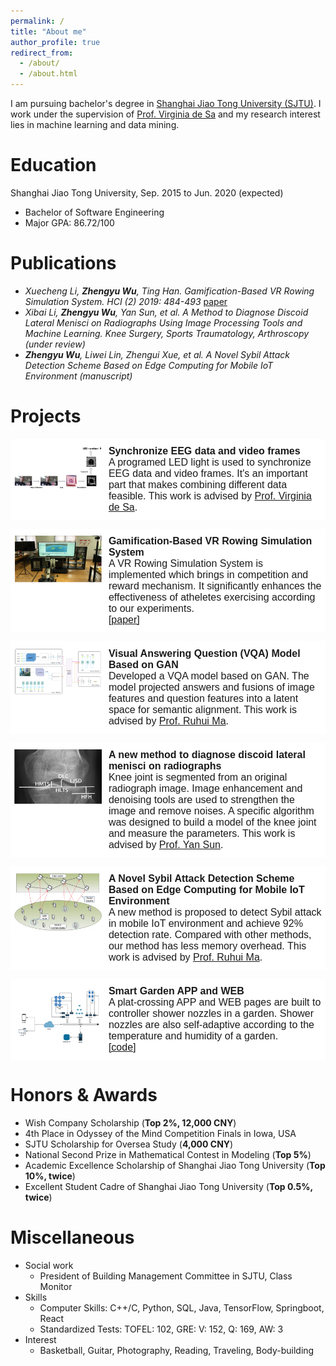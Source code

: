 ```yaml
---
permalink: /
title: "About me"
author_profile: true
redirect_from: 
  - /about/
  - /about.html
---
```


I am pursuing bachelor's degree in [Shanghai Jiao Tong University (SJTU)](http://en.sjtu.edu.cn/). I work under the supervision of [Prof. Virginia de Sa](http://www.cogsci.ucsd.edu/~desa/) and my research interest lies in machine learning and data mining. 

Education
======
Shanghai Jiao Tong University, Sep. 2015 to Jun. 2020 (expected)   

* Bachelor of Software Engineering
* Major GPA: 86.72/100

Publications
======
* _Xuecheng Li, **Zhengyu Wu**, Ting Han. Gamification-Based VR Rowing Simulation System. HCI (2) 2019: 484-493_ [paper](https://link.springer.com/chapter/10.1007%2F978-3-030-22643-5_38)
* _Xibai Li, **Zhengyu Wu**, Yan Sun, et al. A Method to Diagnose Discoid Lateral Menisci on Radiographs Using Image Processing Tools and Machine Learning. Knee Surgery, Sports Traumatology, Arthroscopy (under review)_
* _**Zhengyu Wu**, Liwei Lin, Zhengui Xue, et al. A Novel Sybil Attack Detection Scheme Based on Edge Computing for Mobile IoT Environment (manuscript)_


Projects
======
<style type="text/css">
.tg  {border-collapse:collapse;border-spacing:0;}
.tg td{font-family:Arial, sans-serif;font-size:16px;padding:10px 5px;border-style:solid;border-width:1px;overflow:hidden;word-break:normal;border-color:black;}
.tg th{font-family:Arial, sans-serif;font-size:16px;font-weight:normal;padding:10px 5px;border-style:solid;border-width:1px;overflow:hidden;word-break:normal;border-color:black;}
.tg .tg-oe15{background-color:#ffffff;border-color:#ffffff;text-align:left;vertical-align:top}
</style>
<table class="tg">
  <tr>
    <th class="tg-oe15" width="30%">
      <img src="../images/pipeline.png" alt="我的照片" />
    </th>
    <th class="tg-oe15">
      <b>Synchronize EEG data and video frames</b> <br> 
      A programed LED light is used to synchronize EEG data and video frames. It's an important part that makes combining different data feasible. This work is advised by <a href="http://www.cogsci.ucsd.edu/~desa/">Prof. Virginia de Sa</a>.
    </th>
  </tr>
</table>

<table class="tg">
  <tr>
    <th class="tg-oe15" width="30%">
      <img src="../images/row.jpg" alt="我的照片" />
    </th>
    <th class="tg-oe15">
      <b>Gamification-Based VR Rowing Simulation System</b> <br> 
      A VR Rowing Simulation System is implemented which brings in competition and reward mechanism. It significantly enhances the effectiveness of atheletes exercising according to our experiments.<br>
      <a href="https://link.springer.com/chapter/10.1007%2F978-3-030-22643-5_38">[paper]</a>
    </th>
  </tr>
</table>

<table class="tg">
  <tr>
    <th class="tg-oe15" width="30%">
      <img src="../images/vqa.png" alt="我的照片" />
    </th>
    <th class="tg-oe15">
      <b>Visual Answering Question (VQA) Model Based on GAN</b> <br> 
      Developed a VQA model based on GAN. The model projected answers and fusions of image features and question features into a latent space for semantic alignment. This work is advised by <a href="https://ieeexplore.ieee.org/author/37858238200">Prof. Ruhui Ma</a>. <br>
    </th>
  </tr>
</table>

<table class="tg">
  <tr>
    <th class="tg-oe15" width="30%">
      <img src="../images/med.jpg" alt="我的照片" />
    </th>
    <th class="tg-oe15">
      <b>A new method to diagnose discoid lateral menisci on radiographs </b> <br> 
      Knee joint is segmented from an original radiograph image. Image enhancement and denoising tools are used to strengthen the image and remove noises. A specific algorithm was designed to build a model of the knee joint and measure the parameters. This work is advised by <a href="http://www.se.sjtu.edu.cn/teacher/teacherdetail.aspx?id=24">Prof. Yan Sun</a>.
    </th>
  </tr>
</table>

<table class="tg">
  <tr>
    <th class="tg-oe15" width="30%">
      <img src="../images/sybil.png" alt="我的照片" />
    </th>
    <th class="tg-oe15">
      <b>A Novel Sybil Attack Detection Scheme Based on Edge Computing for Mobile IoT Environment</b> <br> 
      A new method is proposed to detect Sybil attack in mobile IoT environment and achieve 92% detection rate. Compared with other methods, our method has less memory overhead. This work is advised by <a href="https://ieeexplore.ieee.org/author/37858238200">Prof. Ruhui Ma</a>.
    </th>
  </tr>
</table>

<table class="tg">
  <tr>
    <th class="tg-oe15" width="30%">
      <img src="../images/app.png" alt="我的照片" />
    </th>
    <th class="tg-oe15">
      <b>Smart Garden APP and WEB </b> <br> 
      A plat-crossing APP and WEB pages are built to controller shower nozzles in a garden. Shower nozzles are also self-adaptive according to the temperature and humidity of a garden. <br> 
      <a href="https://github.com/zhengyu-wu/Smart-Garden">[code]</a>
    </th>
  </tr>
</table>

 
Honors & Awards
======
- Wish Company Scholarship (**Top 2%, 12,000 CNY**)
- 4th Place in Odyssey of the Mind Competition Finals in Iowa, USA
- SJTU Scholarship for Oversea Study (**4,000 CNY**)
- National Second Prize in Mathematical Contest in Modeling (**Top 5%**)
- Academic Excellence Scholarship of Shanghai Jiao Tong University (**Top 10%, twice**) 
- Excellent Student Cadre of Shanghai Jiao Tong University (**Top 0.5%, twice**) 


Miscellaneous
======
- Social work
  - President of Building Management Committee in SJTU, Class Monitor
- Skills
  - Computer Skills: C++/C, Python, SQL, Java, TensorFlow, Springboot, React
  - Standardized Tests: TOFEL: 102, GRE: V: 152, Q: 169, AW: 3
- Interest
  - Basketball, Guitar, Photography, Reading, Traveling, Body-building